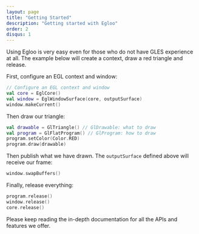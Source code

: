```yaml
---
layout: page
title: "Getting Started"
description: "Getting started with Egloo"
order: 2
disqus: 1
---
```


Using Egloo is very easy even for those who do not have GLES experience at all.
The example below will create a context, draw a red triangle and release.

First, configure an EGL context and window:

```kotlin
// Configure an EGL context and window
val core = EglCore()
val window = EglWindowSurface(core, outputSurface)
window.makeCurrent()
```

Then draw our triangle:

```kotlin
val drawable = GlTriangle() // GlDrawable: what to draw
val program = GlFlatProgram() // GlProgram: how to draw
program.setColor(Color.RED)
program.draw(drawable)
```

Then publish what we have drawn. The `outputSurface` defined above will receive our frame:

```kotlin
window.swapBuffers()
```

Finally, release everything:

```kotlin
program.release()
window.release()
core.release()
```

Please keep reading the in-depth documentation for all the APIs and features we offer.